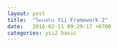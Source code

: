 ```yaml
---
layout: post
title:  "โครงสร้าง Yii Framework 2"
date:   2016-02-11 09:29:17 +0700
categories: yii2 basic
---
```

